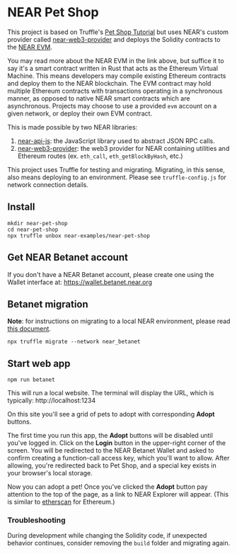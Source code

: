 # NEAR Pet Shop

This project is based on Truffle's [Pet Shop Tutorial](https://www.trufflesuite.com/tutorials/pet-shop) but uses NEAR's custom provider called [near-web3-provider](https://github.com/nearprotocol/near-web3-provider) and deploys the Solidity contracts to the [NEAR EVM](https://github.com/near/near-evm).

You may read more about the NEAR EVM in the link above, but suffice it to say it's a smart contract written in Rust that acts as the Ethereum Virtual Machine. This means developers may compile existing Ethereum contracts and deploy them to the NEAR blockchain. The EVM contract may hold multiple Ethereum contracts with transactions operating in a synchronous manner, as opposed to native NEAR smart contracts which are asynchronous. Projects may choose to use a provided `evm` account on a given network, or deploy their own EVM contract.  

This is made possible by two NEAR libraries:

1. [near-api-js](https://www.npmjs.com/package/near-api-js): the JavaScript library used to abstract JSON RPC calls.
2. [near-web3-provider](https://www.npmjs.com/package/near-web3-provider): the web3 provider for NEAR containing utilities and Ethereum routes (ex. `eth_call`, `eth_getBlockByHash`, etc.)

This project uses Truffle for testing and migrating. Migrating, in this sense, also means deploying to an environment. Please see `truffle-config.js` for network connection details. 

## Install

    mkdir near-pet-shop
    cd near-pet-shop
    npx truffle unbox near-examples/near-pet-shop

## Get NEAR Betanet account

If you don't have a NEAR Betanet account, please create one using the Wallet interface at:
https://wallet.betanet.near.org

## Betanet migration

**Note**: for instructions on migrating to a local NEAR environment, please read [this document](Local%20EVM%20Setup.md).
    
    npx truffle migrate --network near_betanet
    
## Start web app

    npm run betanet
    
This will run a local website. The terminal will display the URL, which is typically:
http://localhost:1234

On this site you'll see a grid of pets to adopt with corresponding **Adopt** buttons. 
  
The first time you run this app, the **Adopt** buttons will be disabled until you've logged in. Click on the **Login** button in the upper-right corner of the screen. You will be redirected to the NEAR Betanet Wallet and asked to confirm creating a function-call access key, which you'll want to allow. After allowing, you're redirected back to Pet Shop, and a special key exists in your browser's local storage.
  
Now you can adopt a pet! Once you've clicked the **Adopt** button pay attention to the top of the page, as a link to NEAR Explorer will appear. (This is similar to [etherscan](https://etherscan.io/) for Ethereum.)

### Troubleshooting

During development while changing the Solidity code, if unexpected behavior continues, consider removing the `build` folder and migrating again.
